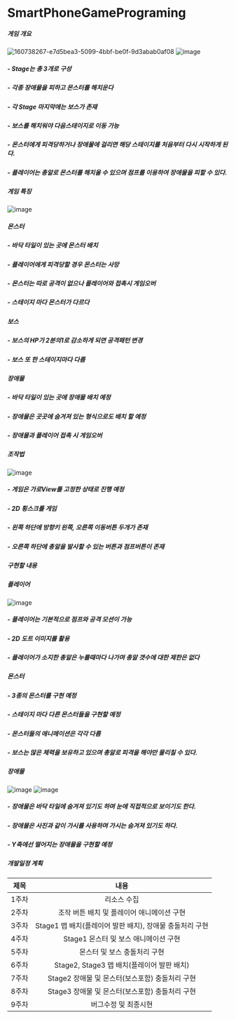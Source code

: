 # SmartPhoneGamePrograming
##### 게임 개요
![160738267-e7d5bea3-5099-4bbf-be0f-9d3abab0af08](https://user-images.githubusercontent.com/89964495/160738537-f741f10c-0aa4-4eba-88fe-5f8489a1cd88.png)
![image](https://user-images.githubusercontent.com/89964495/160734884-380455d8-ab76-4972-af89-4ccf53d0f80d.png)
##### - Stage는 총 3개로 구성
##### - 각종 장애물을 피하고 몬스터를 해치운다
##### - 각 Stage 마지막에는 보스가 존재
##### - 보스를 해치워야 다음스테이지로 이동 가능
##### - 몬스터에게 피격당하거나 장애물에 걸리면 해당 스테이지를 처음부터 다시 시작하게 된다.
##### - 플레이어는 총알로 몬스터를 해치울 수 있으며 점프를 이용하여 장애물을 피할 수 있다.
##### 게임 특징
![image](https://user-images.githubusercontent.com/89964495/160734694-f8a7faeb-7b8b-4d15-b0e9-6620c1fce262.png)
##### 몬스터
##### - 바닥 타일이 있는 곳에 몬스터 배치
##### - 플레이어에게 피격당할 경우 몬스터는 사망
##### - 몬스터는 따로 공격이 없으나 플레이어와 접촉시 게임오버
##### - 스테이지 마다 몬스터가 다르다
##### 보스
##### - 보스의 HP가 2분의1로 감소하게 되면 공격패턴 변경
##### - 보스 또 한 스테이지마다 다름
##### 장애물
##### - 바닥 타일이 있는 곳에 장애물 배치 예정
##### - 장애물은 곳곳에 숨겨져 있는 형식으로도 배치 할 예정
##### - 장애물과 플레이어 접촉 시 게임오버
##### 조작법
![image](https://user-images.githubusercontent.com/89964495/160735367-4416aeee-0139-41f5-b6aa-1013d36e23bf.png)
##### - 게임은 가로View를 고정한 상태로 진행 예정
##### - 2D 횡스크롤 게임
##### - 왼쪽 하단에 방향키 왼쪽, 오른쪽 이동버튼 두개가 존재
##### - 오른쪽 하단에 총알을 발사할 수 있는 버튼과 점프버튼이 존재
##### 구현할 내용
##### 플레이어
![image](https://user-images.githubusercontent.com/89964495/160735527-de648177-e132-43c3-9300-dfb12a010bd9.png)
##### - 플레이어는 기본적으로 점프와 공격 모션이 가능
##### - 2D 도트 이미지를 활용
##### - 플레이어가 소지한 총알은 누를때마다 나가며 총알 갯수에 대한 제한은 없다
##### 몬스터
##### - 3종의 몬스터를 구현 예정
##### - 스테이지 마다 다른 몬스터들을 구현할 예정
##### - 몬스터들의 애니메이션은 각각 다름
##### - 보스는 많은 체력을 보유하고 있으며 총알로 피격을 해야만 물리칠 수 있다.
##### 장애물
![image](https://user-images.githubusercontent.com/89964495/160735880-330bd30c-e6eb-412b-955f-1031b58840cd.png)
![image](https://user-images.githubusercontent.com/89964495/160735938-9f3ab608-81c6-46ac-9565-d65a22b0ee94.png)
##### - 장애물은 바닥 타일에 숨겨져 있기도 하며 눈에 직접적으로 보이기도 한다.
##### - 장애물은 사진과 같이 가시를 사용하며 가시는 숨겨져 있기도 하다.
##### - Y축에선 떨어지는 장애물을 구현할 예정
##### 개발일정 계획

|제목|내용|
|:---:|:---:|
|1주차|리소스 수집|
|2주차|조작 버튼 배치 및 플레이어 애니메이션 구현|
|3주차|Stage1 맵 배치(플레이어 발판 배치), 장애물 충돌처리 구현|
|4주차|Stage1 몬스터 및 보스 애니메이션 구현|
|5주차|몬스터 및 보스 충돌처리 구현|
|6주차|Stage2, Stage3 맵 배치(플레이어 발판 배치)|
|7주차|Stage2 장애물 및 몬스터(보스포함) 충돌처리 구현|
|8주차|Stage3 장애물 및 몬스터(보스포함) 충돌처리 구현|
|9주차|버그수정 및 최종시현|
